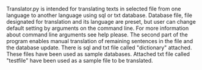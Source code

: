 Translator.py is intended for translating texts in selected file
from one language to another language using sql or txt database.
Database file, file designated for translation and its language are
preset, but user can change default setting by arguments on the command line.
For more information about command line arguments see help please.
The second part of the program enables manual translation of remaining
sentences in the file and the database update. There is sql and txt file
called "dictionary" attached. These files have been used as sample databases.
Attached txt file called "testfile" have been used as a sample file to be translated.
